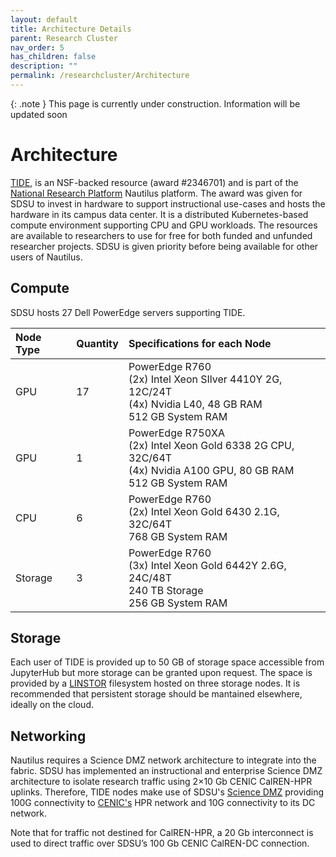 ```yaml
---
layout: default
title: Architecture Details
parent: Research Cluster
nav_order: 5
has_children: false
description: ""
permalink: /researchcluster/Architecture
---
```


{: .note }
This page is currently under construction. Information will be updated soon

# Architecture

[TIDE](https://tide.sdsu.edu/), is an NSF-backed resource (award #2346701) and is part of the [National Research Platform](https://nationalresearchplatform.org/) Nautilus platform. The award was given for SDSU to invest in hardware to support instructional use-cases and hosts the hardware in its campus data center. It is a distributed Kubernetes-based compute environment supporting CPU and GPU workloads. The resources are available to researchers to use for free for both funded and unfunded researcher projects. SDSU is given priority before being available for other users of Nautilus. 

## Compute

SDSU hosts 27 Dell PowerEdge servers supporting TIDE.

| Node Type    | Quantity | Specifications for each Node |
|:-------------|:---------|:------|
| GPU          | 17       | PowerEdge R760<br/> (2x) Intel Xeon SIlver 4410Y 2G, 12C/24T <br/> (4x) Nvidia L40, 48 GB RAM<br/> 512 GB System RAM |
| GPU          | 1        | PowerEdge R750XA<br />(2x) Intel Xeon Gold 6338 2G CPU, 32C/64T<br/>(4x) Nvidia A100 GPU, 80 GB RAM<br/>512 GB System RAM |
| CPU          | 6        | PowerEdge R760<br/>(2x) Intel Xeon Gold 6430 2.1G, 32C/64T <br/> 768 GB System RAM |
| Storage      | 3        | PowerEdge R760<br/> (3x) Intel Xeon Gold 6442Y 2.6G, 24C/48T <br/> 240 TB Storage<br/>256 GB System RAM |


## Storage

Each user of TIDE is provided up to 50 GB of storage space accessible from JupyterHub but more storage can be granted upon request. The space is provided by a [LINSTOR](https://linbit.com/linstor/) filesystem hosted on three storage nodes. It is recommended that persistent storage should be mantained elsewhere, ideally on the cloud.

## Networking

Nautilus requires a Science DMZ network architecture to integrate into the fabric. SDSU has implemented an instructional and enterprise Science DMZ architecture to isolate research traffic using 2×10 Gb CENIC CalREN-HPR uplinks. Therefore, TIDE nodes make use of SDSU's [Science DMZ](https://iotlab.sdsu.edu/index.php/science-dmz/) providing 100G connectivity to [CENIC's](https://cenic.org/network/operations/maps) HPR network and 10G connectivity to its DC network. 

Note that for traffic not destined for CalREN-HPR, a 20 Gb interconnect is used to direct traffic over SDSU’s 100 Gb CENIC CalREN-DC connection.